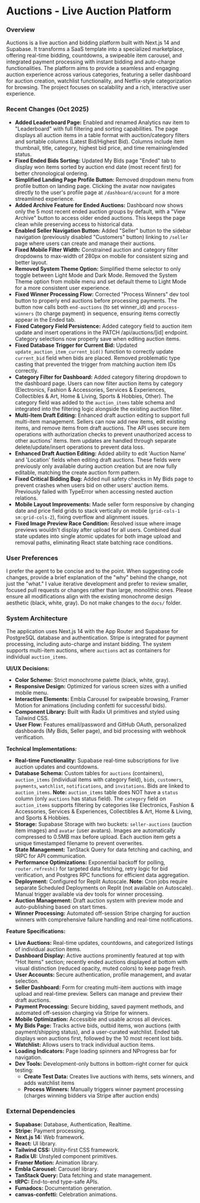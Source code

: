 # Auctions - Live Auction Platform

### Overview
Auctions is a live auction and bidding platform built with Next.js 14 and Supabase. It transforms a SaaS template into a specialized marketplace, offering real-time bidding, countdowns, a swipeable item carousel, and integrated payment processing with instant bidding and auto-charge functionalities. The platform aims to provide a seamless and engaging auction experience across various categories, featuring a seller dashboard for auction creation, watchlist functionality, and Netflix-style categorization for browsing. The project focuses on scalability and a rich, interactive user experience.

### Recent Changes (Oct 2025)
- **Added Leaderboard Page:** Enabled and renamed Analytics nav item to "Leaderboard" with full filtering and sorting capabilities. The page displays all auction items in a table format with auction/category filters and sortable columns (Latest Bid/Highest Bid). Columns include item thumbnail, title, category, highest bid price, and time remaining/ended status.
- **Fixed Ended Bids Sorting:** Updated My Bids page "Ended" tab to display won items sorted by auction end date (most recent first) for better chronological ordering.
- **Simplified Landing Page Profile Button:** Removed dropdown menu from profile button on landing page. Clicking the avatar now navigates directly to the user's profile page at `/dashboard/account` for a more streamlined experience.
- **Added Archive Feature for Ended Auctions:** Dashboard now shows only the 5 most recent ended auction groups by default, with a "View Archive" button to access older ended auctions. This keeps the page clean while preserving access to historical data.
- **Enabled Seller Navigation Button:** Added "Seller" button to the sidebar navigation (previously disabled "Customers" button) linking to `/seller` page where users can create and manage their auctions.
- **Fixed Mobile Filter Width:** Constrained auction and category filter dropdowns to max-width of 280px on mobile for consistent sizing and better layout.
- **Removed System Theme Option:** Simplified theme selector to only toggle between Light Mode and Dark Mode. Removed the System Theme option from mobile menu and set default theme to Light Mode for a more consistent user experience.
- **Fixed Winner Processing Flow:** Corrected "Process Winners" dev tool button to properly end auctions before processing payments. The button now calls both `end-auctions` (to set winner_id) and `process-winners` (to charge payment) in sequence, ensuring items correctly appear in the Ended tab.
- **Fixed Category Field Persistence:** Added category field to auction item update and insert operations in the PATCH /api/auctions/[id] endpoint. Category selections now properly save when editing auction items.
- **Fixed Database Trigger for Current Bid:** Updated `update_auction_item_current_bid()` function to correctly update `current_bid` field when bids are placed. Removed problematic type casting that prevented the trigger from matching auction item IDs correctly.
- **Category Filter for Dashboard:** Added category filtering dropdown to the dashboard page. Users can now filter auction items by category (Electronics, Fashion & Accessories, Services & Experiences, Collectibles & Art, Home & Living, Sports & Hobbies, Other). The category field was added to the `auction_items` table schema and integrated into the filtering logic alongside the existing auction filter.
- **Multi-Item Draft Editing:** Enhanced draft auction editing to support full multi-item management. Sellers can now add new items, edit existing items, and remove items from draft auctions. The API uses secure item operations with authorization checks to prevent unauthorized access to other auctions' items. Item updates are handled through separate delete/update/insert operations to prevent data loss.
- **Enhanced Draft Auction Editing:** Added ability to edit 'Auction Name' and 'Location' fields when editing draft auctions. These fields were previously only available during auction creation but are now fully editable, matching the create auction form pattern.
- **Fixed Critical Bidding Bug:** Added null safety checks in My Bids page to prevent crashes when users bid on other users' auction items. Previously failed with TypeError when accessing nested auction relations.
- **Mobile Layout Improvements:** Made seller form responsive by changing date and price field grids to stack vertically on mobile (`grid-cols-1 sm:grid-cols-2`), fixing overflow and alignment issues.
- **Fixed Image Preview Race Condition:** Resolved issue where image previews wouldn't display after upload for all users. Combined dual state updates into single atomic updates for both image upload and removal paths, eliminating React state batching race conditions.

### User Preferences
I prefer the agent to be concise and to the point. When suggesting code changes, provide a brief explanation of the "why" behind the change, not just the "what." I value iterative development and prefer to review smaller, focused pull requests or changes rather than large, monolithic ones. Please ensure all modifications align with the existing monochrome design aesthetic (black, white, gray). Do not make changes to the `docs/` folder.

### System Architecture
The application uses Next.js 14 with the App Router and Supabase for PostgreSQL database and authentication. Stripe is integrated for payment processing, including auto-charge and instant bidding. The system supports multi-item auctions, where `auctions` act as containers for individual `auction_items`.

**UI/UX Decisions:**
- **Color Scheme:** Strict monochrome palette (black, white, gray).
- **Responsive Design:** Optimized for various screen sizes with a unified mobile menu.
- **Interactive Elements:** Embla Carousel for swipeable browsing, Framer Motion for animations (including confetti for successful bids).
- **Component Library:** Built with Radix UI primitives and styled using Tailwind CSS.
- **User Flow:** Features email/password and GitHub OAuth, personalized dashboards (My Bids, Seller page), and bid processing with webhook verification.

**Technical Implementations:**
- **Real-time Functionality:** Supabase real-time subscriptions for live auction updates and countdowns.
- **Database Schema:** Custom tables for `auctions` (containers), `auction_items` (individual items with category field), `bids`, `customers`, `payments`, `watchlist`, `notifications`, and `invitations`. Bids are linked to `auction_items`. **Note:** `auction_items` table does NOT have a `status` column (only `auctions` has status field). The `category` field on `auction_items` supports filtering by categories like Electronics, Fashion & Accessories, Services & Experiences, Collectibles & Art, Home & Living, and Sports & Hobbies.
- **Storage:** Supabase Storage with two buckets: `seller-auctions` (auction item images) and `avatar` (user avatars). Images are automatically compressed to 0.5MB max before upload. Each auction item gets a unique timestamped filename to prevent overwrites.
- **State Management:** TanStack Query for data fetching and caching, and tRPC for API communication.
- **Performance Optimizations:** Exponential backoff for polling, `router.refresh()` for targeted data fetching, retry logic for bid verification, and Postgres RPC functions for efficient data aggregation.
- **Deployment:** Configured for Replit Autoscale. **Note:** Cron jobs require separate Scheduled Deployments on Replit (not available on Autoscale). Manual trigger available via dev tools for winner processing.
- **Auction Management:** Draft auction system with preview mode and auto-publishing based on start times.
- **Winner Processing:** Automated off-session Stripe charging for auction winners with comprehensive failure handling and real-time notifications.

**Feature Specifications:**
- **Live Auctions:** Real-time updates, countdowns, and categorized listings of individual auction items.
- **Dashboard Display:** Active auctions prominently featured at top with "Hot Items" section; recently ended auctions displayed at bottom with visual distinction (reduced opacity, muted colors) to keep page fresh.
- **User Accounts:** Secure authentication, profile management, and avatar selection.
- **Seller Dashboard:** Form for creating multi-item auctions with image upload and real-time preview. Sellers can manage and preview their draft auctions.
- **Payment Processing:** Secure bidding, saved payment methods, and automated off-session charging via Stripe for winners.
- **Mobile Optimization:** Accessible and usable across all devices.
- **My Bids Page:** Tracks active bids, outbid items, won auctions (with payment/shipping status), and a user-curated watchlist. Ended tab displays won auctions first, followed by the 10 most recent lost bids.
- **Watchlist:** Allows users to track individual auction items.
- **Loading Indicators:** Page loading spinners and NProgress bar for navigation.
- **Dev Tools:** Development-only buttons in bottom-right corner for quick testing:
  - **Create Test Data:** Creates live auctions with items, sets winners, and adds watchlist items
  - **Process Winners:** Manually triggers winner payment processing (charges winning bidders via Stripe after auction ends)

### External Dependencies
- **Supabase:** Database, Authentication, Realtime.
- **Stripe:** Payment processing.
- **Next.js 14:** Web framework.
- **React:** UI library.
- **Tailwind CSS:** Utility-first CSS framework.
- **Radix UI:** Unstyled component primitives.
- **Framer Motion:** Animation library.
- **Embla Carousel:** Carousel library.
- **TanStack Query:** Data fetching and state management.
- **tRPC:** End-to-end type-safe APIs.
- **Fumadocs:** Documentation generation.
- **canvas-confetti:** Celebration animations.
